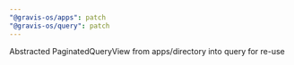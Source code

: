 ```yaml
---
"@gravis-os/apps": patch
"@gravis-os/query": patch
---
```


Abstracted PaginatedQueryView from apps/directory into query for re-use

